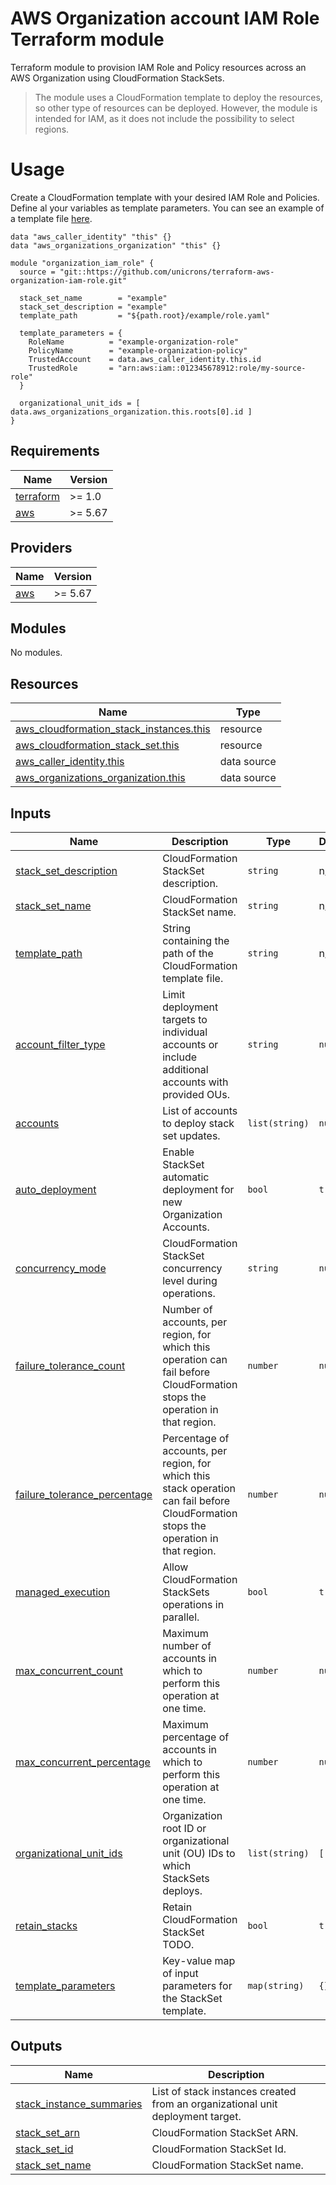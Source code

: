 # AWS Organization account IAM Role Terraform module

Terraform module to provision IAM Role and Policy resources across an AWS Organization using CloudFormation StackSets.

> The module uses a CloudFormation template to deploy the resources, so other type of resources can be deployed. However, the module is intended for IAM, as it does not include the possibility to select regions. 

# Usage

Create a CloudFormation template with your desired IAM Role and Policies. Define al your variables as template parameters. You can see an example of a template file [here](./example/role.yaml).

```hcl
data "aws_caller_identity" "this" {}
data "aws_organizations_organization" "this" {}

module "organization_iam_role" {
  source = "git::https://github.com/unicrons/terraform-aws-organization-iam-role.git"

  stack_set_name        = "example"
  stack_set_description = "example"
  template_path         = "${path.root}/example/role.yaml"

  template_parameters = {
    RoleName          = "example-organization-role"
    PolicyName        = "example-organization-policy"
    TrustedAccount    = data.aws_caller_identity.this.id
    TrustedRole       = "arn:aws:iam::012345678912:role/my-source-role"
  }

  organizational_unit_ids = [ data.aws_organizations_organization.this.roots[0].id ]
}

```

## Requirements

| Name | Version |
|------|---------|
| <a name="requirement_terraform"></a> [terraform](#requirement\_terraform) | >= 1.0 |
| <a name="requirement_aws"></a> [aws](#requirement\_aws) | >= 5.67 |

## Providers

| Name | Version |
|------|---------|
| <a name="provider_aws"></a> [aws](#provider\_aws) | >= 5.67 |

## Modules

No modules.

## Resources

| Name | Type |
|------|------|
| [aws_cloudformation_stack_instances.this](https://registry.terraform.io/providers/hashicorp/aws/latest/docs/resources/cloudformation_stack_instances) | resource |
| [aws_cloudformation_stack_set.this](https://registry.terraform.io/providers/hashicorp/aws/latest/docs/resources/cloudformation_stack_set) | resource |
| [aws_caller_identity.this](https://registry.terraform.io/providers/hashicorp/aws/latest/docs/data-sources/caller_identity) | data source |
| [aws_organizations_organization.this](https://registry.terraform.io/providers/hashicorp/aws/latest/docs/data-sources/organizations_organization) | data source |

## Inputs

| Name | Description | Type | Default | Required |
|------|-------------|------|---------|:--------:|
| <a name="input_stack_set_description"></a> [stack\_set\_description](#input\_stack\_set\_description) | CloudFormation StackSet description. | `string` | n/a | yes |
| <a name="input_stack_set_name"></a> [stack\_set\_name](#input\_stack\_set\_name) | CloudFormation StackSet name. | `string` | n/a | yes |
| <a name="input_template_path"></a> [template\_path](#input\_template\_path) | String containing the path of the CloudFormation template file. | `string` | n/a | yes |
| <a name="input_account_filter_type"></a> [account\_filter\_type](#input\_account\_filter\_type) | Limit deployment targets to individual accounts or include additional accounts with provided OUs. | `string` | `null` | no |
| <a name="input_accounts"></a> [accounts](#input\_accounts) | List of accounts to deploy stack set updates. | `list(string)` | `null` | no |
| <a name="input_auto_deployment"></a> [auto\_deployment](#input\_auto\_deployment) | Enable StackSet automatic deployment for new Organization Accounts. | `bool` | `true` | no |
| <a name="input_concurrency_mode"></a> [concurrency\_mode](#input\_concurrency\_mode) | CloudFormation StackSet concurrency level during operations. | `string` | `null` | no |
| <a name="input_failure_tolerance_count"></a> [failure\_tolerance\_count](#input\_failure\_tolerance\_count) | Number of accounts, per region, for which this operation can fail before CloudFormation stops the operation in that region. | `number` | `null` | no |
| <a name="input_failure_tolerance_percentage"></a> [failure\_tolerance\_percentage](#input\_failure\_tolerance\_percentage) | Percentage of accounts, per region, for which this stack operation can fail before CloudFormation stops the operation in that region. | `number` | `null` | no |
| <a name="input_managed_execution"></a> [managed\_execution](#input\_managed\_execution) | Allow CloudFormation StackSets operations in parallel. | `bool` | `true` | no |
| <a name="input_max_concurrent_count"></a> [max\_concurrent\_count](#input\_max\_concurrent\_count) | Maximum number of accounts in which to perform this operation at one time. | `number` | `null` | no |
| <a name="input_max_concurrent_percentage"></a> [max\_concurrent\_percentage](#input\_max\_concurrent\_percentage) | Maximum percentage of accounts in which to perform this operation at one time. | `number` | `null` | no |
| <a name="input_organizational_unit_ids"></a> [organizational\_unit\_ids](#input\_organizational\_unit\_ids) | Organization root ID or organizational unit (OU) IDs to which StackSets deploys. | `list(string)` | `[]` | no |
| <a name="input_retain_stacks"></a> [retain\_stacks](#input\_retain\_stacks) | Retain CloudFormation StackSet TODO. | `bool` | `true` | no |
| <a name="input_template_parameters"></a> [template\_parameters](#input\_template\_parameters) | Key-value map of input parameters for the StackSet template. | `map(string)` | `{}` | no |

## Outputs

| Name | Description |
|------|-------------|
| <a name="output_stack_instance_summaries"></a> [stack\_instance\_summaries](#output\_stack\_instance\_summaries) | List of stack instances created from an organizational unit deployment target. |
| <a name="output_stack_set_arn"></a> [stack\_set\_arn](#output\_stack\_set\_arn) | CloudFormation StackSet ARN. |
| <a name="output_stack_set_id"></a> [stack\_set\_id](#output\_stack\_set\_id) | CloudFormation StackSet Id. |
| <a name="output_stack_set_name"></a> [stack\_set\_name](#output\_stack\_set\_name) | CloudFormation StackSet name. |

